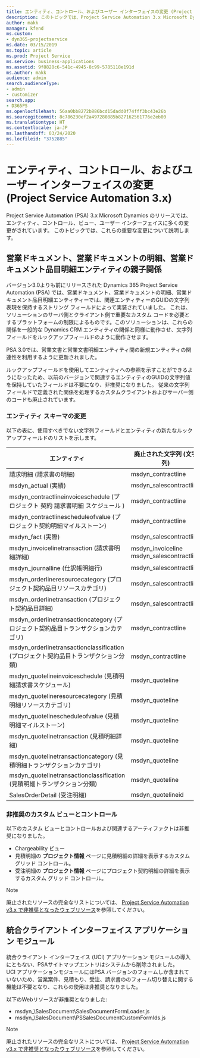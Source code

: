 ```yaml
---
title: エンティティ、コントロール、およびユーザー インターフェイスの変更 (Project Service Automation 3.x)
description: このトピックでは、Project Service Automation 3.x Microsoft Dynamics のソリューションの変更について説明します。
author: makk
manager: kfend
ms.custom:
- dyn365-projectservice
ms.date: 03/15/2019
ms.topic: article
ms.prod: Project Service
ms.service: business-applications
ms.assetid: 9f8828c6-541c-4945-8c99-5785118e191d
ms.author: makk
audience: admin
search.audienceType:
- admin
- customizer
search.app:
- D365PS
ms.openlocfilehash: 56aa0bb8272b886bcd15dadd0f74fff3bc43e26b
ms.sourcegitcommit: 8c786230ef2a497280885b827162561776e2eb00
ms.translationtype: HT
ms.contentlocale: ja-JP
ms.lasthandoff: 03/24/2020
ms.locfileid: "3752885"
---
```

# <a name="entity-control-and-user-interface-changes-project-service-automation-3x"></a>エンティティ、コントロール、およびユーザー インターフェイスの変更 (Project Service Automation 3.x)
Project Service Automation (PSA) 3.x Microsoft Dynamics のリリースでは、エンティティ、コントロール、ビュー、ユーザー インターフェイスに多くの変更がされています。 このトピックでは、これらの重要な変更について説明します。

## <a name="parent-child-relationships-for-sales-document-sales-document-line-sales-document-line-detail-entities"></a>営業ドキュメント、営業ドキュメントの明細、営業ドキュメント品目明細エンティティの親子関係
バージョン3.0よりも前にリリースされた Dynamics 365 Project Service Automation (PSA) では、営業ドキュメント、営業ドキュメントの明細、営業ドキュメント品目明細エンティティーでは、関連エンティティーのGUIDの文字列表現を保持するストリング フィールドによって実装されていました。 これは、ソリューションのサーバ側とクライアント側で重要なカスタム コードを必要とするプラットフォームの制限によるものです。このソリューションは、これらの関係を一般的な Dynamics CRM エンティティの関係と同様に動作させ、文字列フィールドをルックアップフィールドのように動作させます。

PSA 3.0では、営業文書と営業文書明細エンティティ間の新規エンティティの関連性を利用するように更新されました。

ルックアップフィールドを使用してエンティティへの参照を示すことができるようになったため、以前のバージョンで関連するエンティティのGUIDの文字列値を保持していたフィールドは不要になり、非推奨になりました。 従来の文字列フィールドで定義された関係を処理するカスタムクライアントおよびサーバー側のコードも廃止されています。

### <a name="entity-schema-changes"></a>エンティティ スキーマの変更
以下の表に、使用すべきでない文字列フィールドとエンティティの新たなルックアップフィールドのリストを示します。 

 エンティティ |   廃止された文字列 (文字列) | 新規フィールド(検索)
--- | --- | ---
請求明細 (請求書の明細) |  msdyn_contractline |    msdyn_contractlineid
msdyn_actual (実績) | msdyn_salescontractline |   msdyn_salescontractlineid
msdyn_contractlineinvoiceschedule (プロジェクト 契約 請求書明細 スケジュール ) |    msdyn_contractline |    msdyn_contractlineid
msdyn_contractlinescheduleofvalue (プロジェクト契約明細マイルストーン) |   msdyn_contractline |    msdyn_contractlineid
msdyn_fact (実際) | msdyn_salescontractline |   msdyn_salescontractlineid
msdyn_invoicelinetransaction (請求書明細詳細) | msdyn_invoiceline <br> msdyn_salescontractline | msdyn_invoicelineid <br> msdyn_salescontractlineid
msdyn_journalline (仕訳帳明細行) |  msdyn_salescontractline |   msdyn_salescontractlineid
msdyn_orderlineresourcecategory (プロジェクト契約品目リソースカテゴリ) | msdyn_salescontractline |   msdyn_contractlineid
msdyn_orderlinetransaction (プロジェクト契約品目詳細) | msdyn_salescontractline |   msdyn_salescontractlineid
msdyn_orderlinetransactioncategory (プロジェクト契約品目トランザクションカテゴリ) |   msdyn_contractline |    msdyn_contractlineid
msdyn_orderlinetransactionclassification (プロジェクト契約品目トランザクション分類) |   msdyn_contractline |    msdyn_contractlineid
msdyn_quotelineinvoiceschedule (見積明細請求書スケジュール) |  msdyn_quoteline |   msdyn_quotelineid
msdyn_quotelineresourcecategory (見積明細リソースカテゴリ) |    msdyn_quoteline |   msdyn_quotelineid
msdyn_quotelinescheduleofvalue (見積明細マイルストーン) | msdyn_quoteline |   msdyn_quotelineid
msdyn_quotelinetransaction (見積明細詳細) |    msdyn_quoteline |   msdyn_quotelineid
msdyn_quotelinetransactioncategory (見積明細トランザクションカテゴリ) |  msdyn_quoteline |   msdyn_quotelineid
msdyn_quotelinetransactionclassification (見積明細トランザクション分類) |  msdyn_quoteline |   msdyn_quotelineid
SalesOrderDetail (受注明細) | msdyn_quotelineid | msdyn_quoteline 

### <a name="deprecated-custom-views-and-controls"></a>非推奨のカスタム ビューとコントロール
以下のカスタム ビューとコントロールおよび関連するアーティファクトは非推奨になりました。

- Chargeability ビュー
- 見積明細の **プロジェクト情報** ページに見積明細の詳細を表示するカスタム グリッド コントロール。
- 受注明細の **プロジェクト情報** ページにプロジェクト契約明細の詳細を表示するカスタム グリッド コントロール。

> [!NOTE]
> 廃止されたリソースの完全なリストについては、 [Project Service Automation v3.x で非推奨となったウェブリソース](../developer-guides/web-resources-deprecated-v3.x.md)を参照してください。

## <a name="unified-client-interface-app-module"></a>統合クライアント インターフェイス アプリケーション モジュール
統合クライアント インターフェイス (UCI) アプリケーション モジュールの導入にともない、PSAサイトマップエントリはシステムから削除されました。  
UCI アプリケーションモジュールにはPSA バージョンのフォームしか含まれていないため、営業案件、見積もり、受注、請求書ののフォーム切り替えに関する機能は不要となり、これらの使用は非推奨となりました。  

以下のWebリソースが非推奨となりました:

- msdyn_\SalesDocument\SalesDocumentFormLoader.js
- msdyn_\SalesDocument\PSSalesDocumentCustomFormIds.js

> [!NOTE]
> 廃止されたリソースの完全なリストについては、 [Project Service Automation v3.x で非推奨となったウェブリソース](../developer-guides/web-resources-deprecated-v3.x.md)を参照してください。


